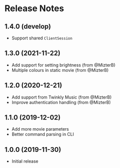 # Release Notes

## 1.4.0 (develop)

- Support shared `ClientSession`

## 1.3.0 (2021-11-22)

- Add support for setting brightness (from @MizterB)
- Multiple colours in static movie (from @MizterB)

## 1.2.0 (2020-12-21)

- Add support from Twinkly Music (from @MizterB)
- Improve authentication handling (from @MizterB)

## 1.1.0 (2019-12-02)

- Add more movie parameters
- Better command parsing in CLI

## 1.0.0 (2019-11-30)

- Initial release
